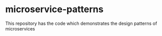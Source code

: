 # microservice-patterns
This repository has the code which demonstrates the design patterns of microservices

